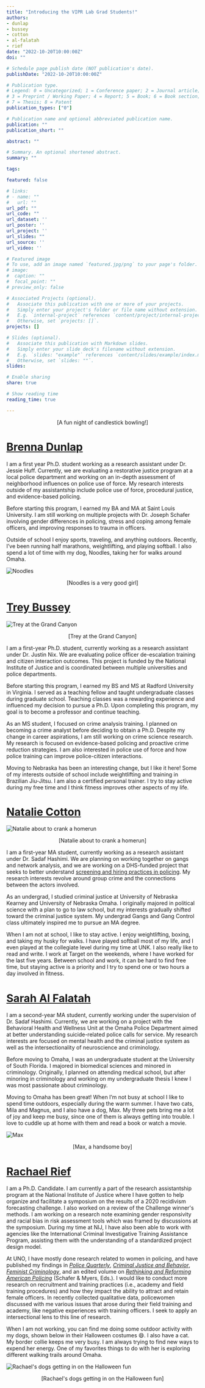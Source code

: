 ```yaml
---
title: "Introducing the VIPR Lab Grad Students!"
authors:
- dunlap
- bussey
- cotton
- al-falatah
- rief
date: "2022-10-20T10:00:00Z"
doi: ""

# Schedule page publish date (NOT publication's date).
publishDate: "2022-10-20T10:00:00Z"

# Publication type.
# Legend: 0 = Uncategorized; 1 = Conference paper; 2 = Journal article;
# 3 = Preprint / Working Paper; 4 = Report; 5 = Book; 6 = Book section;
# 7 = Thesis; 8 = Patent
publication_types: ["0"]

# Publication name and optional abbreviated publication name.
publication: ""
publication_short: ""

abstract: ""

# Summary. An optional shortened abstract.
summary: ""

tags:

featured: false

# links:
# - name: ""
#   url: ""
url_pdf: ""
url_code: ""
url_dataset: ''
url_poster: ''
url_project: ''
url_slides: ""
url_source: ''
url_video: ''

# Featured image
# To use, add an image named `featured.jpg/png` to your page's folder. 
# image: 
#  caption: ""
#  focal_point: ""
# preview_only: false

# Associated Projects (optional).
#   Associate this publication with one or more of your projects.
#   Simply enter your project's folder or file name without extension.
#   E.g. `internal-project` references `content/project/internal-project/index.md`.
#   Otherwise, set `projects: []`.
projects: []

# Slides (optional).
#   Associate this publication with Markdown slides.
#   Simply enter your slide deck's filename without extension.
#   E.g. `slides: "example"` references `content/slides/example/index.md`.
#   Otherwise, set `slides: ""`.
slides:

# Enable sharing
share: true

# Show reading time
reading_time: true

---
```


<p align = "center">
[A fun night of candlestick bowling!]
</p>

# [Brenna Dunlap](https://www.viprlab.org/author/brenna-dunlap/) 

I am a first year Ph.D. student working as a research assistant under Dr. Jessie Huff. Currently, we are evaluating a restorative justice program at a local police department and working on an in-depth assessment of neighborhood influences on police use of force. My research interests outside of my assistantship include police use of force, procedural justice, and evidence-based policing. 
 
Before starting this program, I earned my BA and MA at Saint Louis University. I am still working on multiple projects with Dr. Joseph Schafer involving gender differences in policing, stress and coping among female officers, and improving responses to trauma in officers. 
 
Outside of school I enjoy sports, traveling, and anything outdoors. Recently, I’ve been running half marathons, weightlifting, and playing softball. I also spend a lot of time with my dog, Noodles, taking her for walks around Omaha.

![Noodles](noodles.jpeg)

<p align = "center">
[Noodles is a very good girl]
</p>

# [Trey Bussey](https://www.viprlab.org/author/preston-trey-bussey/) 

![Trey at the Grand Canyon](bussey.jpeg)

<p align = "center">
[Trey at the Grand Canyon]
</p>

I am a first-year Ph.D. student, currently working as a research assistant under Dr. Justin Nix. We are evaluating police officer de-escalation training and citizen interaction outcomes. This project is funded by the National Institute of Justice and is coordinated between multiple universities and police departments.
 
Before starting this program, I earned my BS and MS at Radford University in Virginia. I served as a teaching fellow and taught undergraduate classes during graduate school. Teaching classes was a rewarding experience and influenced my decision to pursue a Ph.D. Upon completing this program, my goal is to become a professor and continue teaching. 
 
As an MS student, I focused on crime analysis training. I planned on becoming a crime analyst before deciding to obtain a Ph.D. Despite my change in career aspirations, I am still working on crime science research. My research is focused on evidence-based policing and proactive crime reduction strategies. I am also interested in police use of force and how police training can improve police-citizen interactions.  
 
Moving to Nebraska has been an interesting change, but I like it here! Some of my interests outside of school include weightlifting and training in Brazilian Jiu-Jitsu. I am also a certified personal trainer. I try to stay active during my free time and I think fitness improves other aspects of my life.

# [Natalie Cotton](https://www.viprlab.org/author/natalie-cotton/)

![Natalie about to crank a homerun](cotton.jpg)

<p align = "center">
[Natalie about to crank a homerun]
</p>

I am a first-year MA student, currently working as a research assistant under Dr. Sadaf Hashimi. We are planning on working together on gangs and network analysis, and we are working on a DHS-funded project that seeks to better understand [screening and hiring practices in policing](https://www.viprlab.org/post/21-11-23-dhs-insider-threats/). My research interests revolve around group crime and the connections between the actors involved. 

As an undergrad, I studied criminal justice at University of Nebraska Kearney and University of Nebraska Omaha. I originally majored in political science with a plan to go to law school, but my interests gradually shifted toward the criminal justice system. My undergrad Gangs and Gang Control class ultimately inspired me to pursue an MA degree.

When I am not at school, I like to stay active. I enjoy weightlifting, boxing, and taking my husky for walks. I have played softball most of my life, and I even played at the collegiate level during my time at UNK. I also really like to read and write. I work at Target on the weekends, where I have worked for the last five years. Between school and work, it can be hard to find free time, but staying active is a priority and I try to spend one or two hours a day involved in fitness. 

# [Sarah Al Falatah](https://www.viprlab.org/author/brenna-dunlap/sarah-al-falatah) 

I am a second-year MA student, currently working under the supervision of Dr. Sadaf Hashimi. Currently, we are working on a project with the Behavioral Health and Wellness Unit at the Omaha Police Department aimed at better understanding suicide-related police calls for service. My research interests are focused on mental health and the criminal justice system as well as the intersectionality of neuroscience and criminology.

Before moving to Omaha, I was an undergraduate student at the University of South Florida. I majored in biomedical sciences and minored in criminology. Originally, I planned on attending medical school, but after minoring in criminology and working on my undergraduate thesis I knew I was most passionate about criminology. 

Moving to Omaha has been great! When I’m not busy at school I like to spend time outdoors, especially during the warm summer. I have two cats, Mila and Magnus, and I also have a dog, Max. My three pets bring me a lot of joy and keep me busy, since one of them is always getting into trouble. I love to cuddle up at home with them and read a book or watch a movie. 

![Max](max.jpg)

<p align = "center">
[Max, a handsome boy]
</p>

# [Rachael Rief](https://www.viprlab.org/author/rachael-rief/)  

I am a Ph.D. Candidate. I am currently a part of the research assistantship program at the National Institute of Justice where I have gotten to help organize and facilitate a symposium on the results of a 2020 recidivism forecasting challenge. I also worked on a review of the Challenge winner's methods. I am working on a research note examining gender responsivity and racial bias in risk assessment tools which was framed by discussions at the symposium. During my time at NIJ, I have also been able to work with agencies like the International Criminal Investigative Training Assistance Program, assisting them with the understanding of a standardized project design model. 

At UNO, I have mostly done research related to women in policing, and have published my findings in [*Police Quarterly*](https://doi.org/10.1177/1098611120917942), [*Criminal Justice and Behavior*](https://doi.org/10.1177/0093854821993508), [*Feminist Criminology*](https://doi.org/10.1177/1557085120937799), and an edited volume on [*Rethinking and Reforming American Policing*](https://link.springer.com/chapter/10.1007/978-3-030-88896-1_7) (Schafer & Myers, Eds.). I would like to conduct more research on recruitment and training practices (i.e., academy and field training procedures) and how they impact the ability to attract and retain female officers. In recently collected qualitative data, policewomen discussed with me various issues that arose during their field training and academy, like negative experiences with training officers. I seek to apply an intersectional lens to this line of research. 

When I am not working, you can find me doing some outdoor activity with my dogs, shown below in their Halloween costumes 😄. I also have a cat. My border collie keeps me very busy. I am always trying to find new ways to expend her energy. One of my favorites things to do with her is exploring different walking trails around Omaha. 

![Rachael's dogs getting in on the Halloween fun](riefs-dogs.png)

<p align = "center">
[Rachael's dogs getting in on the Halloween fun]
</p>